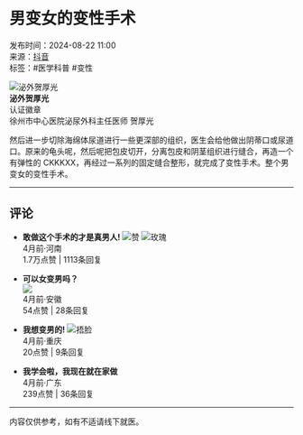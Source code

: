 # 男变女的变性手术

发布时间：2024-08-22 11:00  
来源：[抖音](https://www.douyin.com/)  
标签：#医学科普 #变性  

![泌外贺厚光](//p3-pc.douyinpic.com/aweme/100x100/aweme-avatar/tos-cn-avt-0015_3fae4d1993e694635d93cee78355ccc3.jpeg?from=327834062)  
**泌外贺厚光**  
认证徽章  
徐州市中心医院泌尿外科主任医师 贺厚光  

然后进一步切除海绵体尿道进行一些更深部的组织，医生会给他做出阴蒂口或尿道口。原来的龟头呢，然后呢把包皮切开，分离包皮和阴茎组织进行缝合，再造一个有弹性的 CKKKXX，再经过一系列的固定缝合整形，就完成了变性手术。整个男变女的变性手术。

---

## 评论
- **敢做这个手术的才是真男人!** ![赞](https://p3-pc-sign.douyinpic.com/obj/tos-cn-i-tsj2vxp0zn/8451bbb7099a4c1dbde1e624bc364669?lk3s=343af0a2&x-expires=2052194400&x-signature=Z%2FxJ5eQwHNCcjgybHZTbZiffp%2BE%3D&from=876277922) ![玫瑰](https://p3-pc-sign.douyinpic.com/obj/tos-cn-i-tsj2vxp0zn/8ec4606cfd4f4778ad03c8c6e6c82265?lk3s=343af0a2&x-expires=2052194400&x-signature=N7IFmD6KJd5OaEBODTK5%2BNDGEok%3D&from=876277922)  
  4月前·河南  
  1.7万点赞 | 1113条回复  

- **可以女变男吗？**  
  ![](https://p3-sign.douyinpic.com/obj/tos-cn-i-3jr8j4ixpe/5087d4c9aabb466c8e3e8b56f5b4a8fc?lk3s=7b078dd2&x-expires=1736859600&x-signature=sF5wNSuoOHqBRAeLEk9wZfRzfPw%3D&from=2064092626&s=sticker_comment&se=false&sc=sticker_heif&biz_tag=aweme_comment&l=20250114150324292034D4740C8E02F659)  
  4月前·安徽  
  54点赞 | 28条回复  

- **我想变男的!** ![捂脸](https://p3-pc-sign.douyinpic.com/obj/tos-cn-i-tsj2vxp0zn/03f3147990b14955a28902cb1b80d160?lk3s=343af0a2&x-expires=2052194400&x-signature=dw3foZEUjw3mIa22GkeP%2BV7iXPM%3D&from=876277922)  
  4月前·重庆  
  20点赞 | 9条回复  

- **我学会啦，我现在就在家做**  
  4月前·广东  
  239点赞 | 36条回复  

---

内容仅供参考，如有不适请线下就医。
<!-- tcd_original_link https://www.douyin.com/video/7405846551597305126 -->
